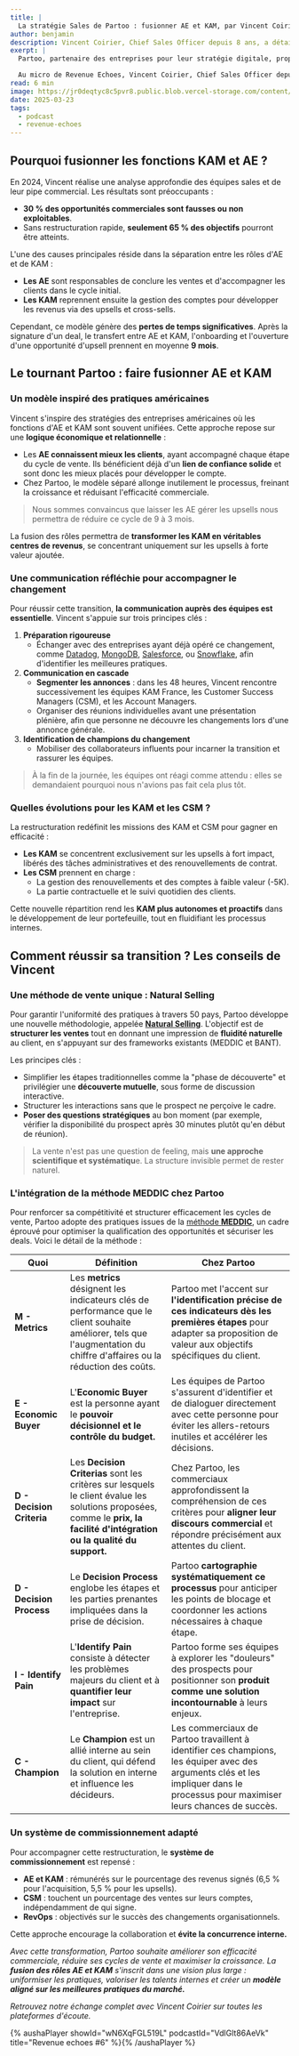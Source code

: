 ```yaml
---
title: |
  La stratégie Sales de Partoo : fusionner AE et KAM, par Vincent Coirier, Chief Sales Officer
author: benjamin
description: Vincent Coirier, Chief Sales Officer depuis 8 ans, a détaillé l'évolution de la stratégie commerciale de Partoo. À la tête d'une équipe de plus de 100 collaborateurs dédiés aux revenus, il a récemment initié une transformation majeure - fusionner les rôles d'Account Executives (AE) et de Key Account Managers (KAM).
exerpt: |
  Partoo, partenaire des entreprises pour leur stratégie digitale, propose une solution centralisée pour renforcer leur visibilité et optimiser la gestion client. Avec un ARR de plus de 35 millions d'euros et des clients dans une cinquantaine de pays, Partoo incarne une véritable success story.

  Au micro de Revenue Echoes, Vincent Coirier, Chief Sales Officer depuis 8 ans, a détaillé l'évolution de la stratégie commerciale de Partoo. À la tête d'une équipe de plus de 100 collaborateurs dédiés aux revenus, il a récemment initié une transformation majeure : fusionner les rôles d'Account Executives (AE) et de Key Account Managers (KAM). Voici les clés de cette refonte.
read: 6 min
image: https://jr0deqtyc8c5pvr8.public.blob.vercel-storage.com/content/posts/revenue-echoes-6/cover-2.png
date: 2025-03-23
tags:
  - podcast
  - revenue-echoes
---
```


## Pourquoi fusionner les fonctions KAM et AE ?

En 2024, Vincent réalise une analyse approfondie des équipes sales et de leur pipe commercial. Les résultats sont préoccupants :

- **30 % des opportunités commerciales sont fausses ou non exploitables**.
- Sans restructuration rapide, **seulement 65 % des objectifs** pourront être atteints.

L'une des causes principales réside dans la séparation entre les rôles d'AE et de KAM :

- **Les AE** sont responsables de conclure les ventes et d'accompagner les clients dans le cycle initial.
- **Les KAM** reprennent ensuite la gestion des comptes pour développer les revenus via des upsells et cross-sells.

Cependant, ce modèle génère des **pertes de temps significatives**. Après la signature d'un deal, le transfert entre AE et KAM, l'onboarding et l'ouverture d'une opportunité d'upsell prennent en moyenne **9 mois**.

## Le tournant Partoo : faire fusionner AE et KAM

### Un modèle inspiré des pratiques américaines

Vincent s'inspire des stratégies des entreprises américaines où les fonctions d'AE et KAM sont souvent unifiées. Cette approche repose sur une **logique économique et relationnelle** :

- Les **AE connaissent mieux les clients**, ayant accompagné chaque étape du cycle de vente. Ils bénéficient déjà d'un **lien de confiance solide** et sont donc les mieux placés pour développer le compte.
- Chez Partoo, le modèle séparé allonge inutilement le processus, freinant la croissance et réduisant l'efficacité commerciale.

> Nous sommes convaincus que laisser les AE gérer les upsells nous permettra de réduire ce cycle de 9 à 3 mois.

La fusion des rôles permettra de **transformer les KAM en véritables** **centres de revenus**, se concentrant uniquement sur les upsells à forte valeur ajoutée.

### Une communication réfléchie pour accompagner le changement

Pour réussir cette transition, **la communication auprès des équipes est essentielle**. Vincent s'appuie sur trois principes clés :

1. **Préparation rigoureuse**
    - Échanger avec des entreprises ayant déjà opéré ce changement, comme [Datadog](https://www.dynatrace.com/monitoring/platform/comparison/dynatrace-vs-datadog/?utm_source=google&utm_medium=cpc&utm_term=why-dynatrace-dd-st&utm_campaign=fr-why-dynatrace&utm_content=none&utm_campaign_id=688169452&gclsrc=aw.ds&gbraid=0AAAAADk5-tXSmi36DrhAlBvsgInqTIYH7&gclid=Cj0KCQiAu8W6BhC-ARIsACEQoDCRadS4hseNhYjVE_0QEzYHjPESnw8Qb9CcuQIJ9dCw9lZeAqhfV_caAocsEALw_wcB), [MongoDB](https://www.mongodb.com/docs/manual/tutorial/manage-mongodb-processes/), [Salesforce](https://www.salesforce.com/fr/?ir=1), ou [Snowflake](https://www.snowflake.com/en/), afin d'identifier les meilleures pratiques.
2. **Communication en cascade**
    - **Segmenter les annonces** : dans les 48 heures, Vincent rencontre successivement les équipes KAM France, les Customer Success Managers (CSM), et les Account Managers.
    - Organiser des réunions individuelles avant une présentation plénière, afin que personne ne découvre les changements lors d'une annonce générale.
3. **Identification de champions du changement**
    - Mobiliser des collaborateurs influents pour incarner la transition et rassurer les équipes.

> À la fin de la journée, les équipes ont réagi comme attendu : elles se demandaient pourquoi nous n'avions pas fait cela plus tôt.

### Quelles évolutions pour les KAM et les CSM ?

La restructuration redéfinit les missions des KAM et CSM pour gagner en efficacité :

- **Les KAM** se concentrent exclusivement sur les upsells à fort impact, libérés des tâches administratives et des renouvellements de contrat.
- **Les CSM** prennent en charge :
    - La gestion des renouvellements et des comptes à faible valeur (-5K).
    - La partie contractuelle et le suivi quotidien des clients.

Cette nouvelle répartition rend les **KAM plus autonomes et proactifs** dans le développement de leur portefeuille, tout en fluidifiant les processus internes.

## Comment réussir sa transition ? Les conseils de Vincent

### Une méthode de vente unique : Natural Selling

Pour garantir l'uniformité des pratiques à travers 50 pays, Partoo développe une nouvelle méthodologie, appelée [**Natural Selling**](https://www.zendesk.fr/blog/sales-methodology/). L'objectif est de **structurer les ventes** tout en donnant une impression de **fluidité naturelle** au client, en s'appuyant sur des frameworks existants (MEDDIC et BANT).

Les principes clés :

- Simplifier les étapes traditionnelles comme la "phase de découverte" et privilégier une **découverte mutuelle**, sous forme de discussion interactive.
- Structurer les interactions sans que le prospect ne perçoive le cadre.
- **Poser des questions stratégiques** au bon moment (par exemple, vérifier la disponibilité du prospect après 30 minutes plutôt qu'en début de réunion).

> La vente n'est pas une question de feeling, mais **une approche scientifique et systématiqu**e. La structure invisible permet de rester naturel.

### L'intégration de la méthode MEDDIC chez Partoo

Pour renforcer sa compétitivité et structurer efficacement les cycles de vente, Partoo adopte des pratiques issues de la [méthode **MEDDIC**](https://www.salesodyssey.fr/blog/approche-meddic), un cadre éprouvé pour optimiser la qualification des opportunités et sécuriser les deals. Voici le détail de la méthode :

| **Quoi** | **Définition** | **Chez Partoo** |
| --- | --- | --- |
| **M - Metrics** | Les **metrics** désignent les indicateurs clés de performance que le client souhaite améliorer, tels que l'augmentation du chiffre d'affaires ou la réduction des coûts. | Partoo met l'accent sur **l'identification précise de ces indicateurs dès les premières étapes** pour adapter sa proposition de valeur aux objectifs spécifiques du client. |
| **E - Economic Buyer** | L'**Economic Buyer** est la personne ayant le **pouvoir décisionnel et le contrôle du budget.** | Les équipes de Partoo s'assurent d'identifier et de dialoguer directement avec cette personne pour éviter les allers-retours inutiles et accélérer les décisions. |
| **D - Decision Criteria** | Les **Decision Criterias** sont les critères sur lesquels le client évalue les solutions proposées, comme le **prix, la facilité d'intégration ou la qualité du support.** | Chez Partoo, les commerciaux approfondissent la compréhension de ces critères pour **aligner leur discours commercial** et répondre précisément aux attentes du client. |
| **D - Decision Process** | Le **Decision Process** englobe les étapes et les parties prenantes impliquées dans la prise de décision. | Partoo **cartographie systématiquement ce processus** pour anticiper les points de blocage et coordonner les actions nécessaires à chaque étape. |
| **I - Identify Pain** | L'**Identify Pain** consiste à détecter les problèmes majeurs du client et à **quantifier leur impact** sur l'entreprise. | Partoo forme ses équipes à explorer les "douleurs" des prospects pour positionner son **produit comme une solution incontournable** à leurs enjeux. |
| **C - Champion** | Le **Champion** est un allié interne au sein du client, qui défend la solution en interne et influence les décideurs. | Les commerciaux de Partoo travaillent à identifier ces champions, les équiper avec des arguments clés et les impliquer dans le processus pour maximiser leurs chances de succès. |

### Un système de commissionnement adapté

Pour accompagner cette restructuration, le **système de commissionnement** est repensé :

- **AE et KAM** : rémunérés sur le pourcentage des revenus signés (6,5 % pour l'acquisition, 5,5 % pour les upsells).
- **CSM** : touchent un pourcentage des ventes sur leurs comptes, indépendamment de qui signe.
- **RevOps** : objectivés sur le succès des changements organisationnels.

Cette approche encourage la collaboration et **évite la concurrence interne.**

*Avec cette transformation, Partoo souhaite améliorer son efficacité commerciale, réduire ses cycles de vente et maximiser la croissance. La **fusion des rôles AE et KAM** s'inscrit dans une vision plus large : uniformiser les pratiques, valoriser les talents internes et créer un **modèle aligné sur les meilleures pratiques du marché.***

*Retrouvez notre échange complet avec Vincent Coirier sur toutes les plateformes d'écoute.*

{% aushaPlayer showId="wN6XqFGL519L" podcastId="VdlGlt86AeVk" title="Revenue echoes #6" %}{% /aushaPlayer %}